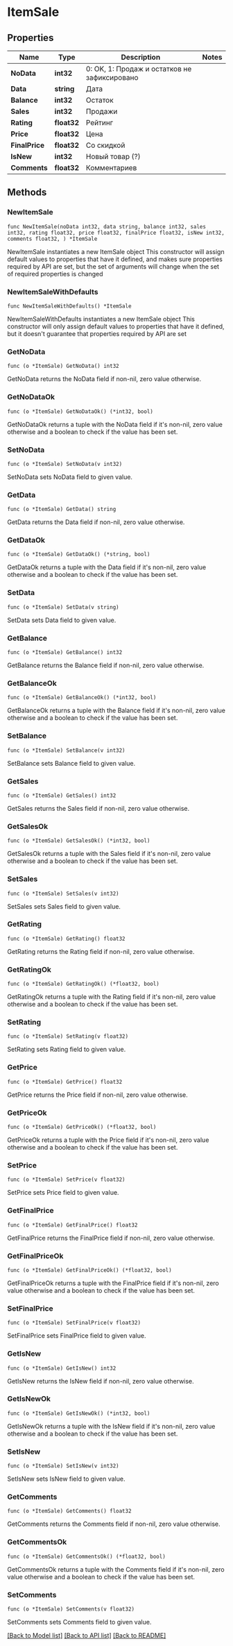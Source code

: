 # ItemSale

## Properties

Name | Type | Description | Notes
------------ | ------------- | ------------- | -------------
**NoData** | **int32** | 0: OK, 1: Продаж и остатков не зафиксировано | 
**Data** | **string** | Дата | 
**Balance** | **int32** | Остаток | 
**Sales** | **int32** | Продажи | 
**Rating** | **float32** | Рейтинг | 
**Price** | **float32** | Цена | 
**FinalPrice** | **float32** | Со скидкой | 
**IsNew** | **int32** | Новый товар (?) | 
**Comments** | **float32** | Комментариев | 

## Methods

### NewItemSale

`func NewItemSale(noData int32, data string, balance int32, sales int32, rating float32, price float32, finalPrice float32, isNew int32, comments float32, ) *ItemSale`

NewItemSale instantiates a new ItemSale object
This constructor will assign default values to properties that have it defined,
and makes sure properties required by API are set, but the set of arguments
will change when the set of required properties is changed

### NewItemSaleWithDefaults

`func NewItemSaleWithDefaults() *ItemSale`

NewItemSaleWithDefaults instantiates a new ItemSale object
This constructor will only assign default values to properties that have it defined,
but it doesn't guarantee that properties required by API are set

### GetNoData

`func (o *ItemSale) GetNoData() int32`

GetNoData returns the NoData field if non-nil, zero value otherwise.

### GetNoDataOk

`func (o *ItemSale) GetNoDataOk() (*int32, bool)`

GetNoDataOk returns a tuple with the NoData field if it's non-nil, zero value otherwise
and a boolean to check if the value has been set.

### SetNoData

`func (o *ItemSale) SetNoData(v int32)`

SetNoData sets NoData field to given value.


### GetData

`func (o *ItemSale) GetData() string`

GetData returns the Data field if non-nil, zero value otherwise.

### GetDataOk

`func (o *ItemSale) GetDataOk() (*string, bool)`

GetDataOk returns a tuple with the Data field if it's non-nil, zero value otherwise
and a boolean to check if the value has been set.

### SetData

`func (o *ItemSale) SetData(v string)`

SetData sets Data field to given value.


### GetBalance

`func (o *ItemSale) GetBalance() int32`

GetBalance returns the Balance field if non-nil, zero value otherwise.

### GetBalanceOk

`func (o *ItemSale) GetBalanceOk() (*int32, bool)`

GetBalanceOk returns a tuple with the Balance field if it's non-nil, zero value otherwise
and a boolean to check if the value has been set.

### SetBalance

`func (o *ItemSale) SetBalance(v int32)`

SetBalance sets Balance field to given value.


### GetSales

`func (o *ItemSale) GetSales() int32`

GetSales returns the Sales field if non-nil, zero value otherwise.

### GetSalesOk

`func (o *ItemSale) GetSalesOk() (*int32, bool)`

GetSalesOk returns a tuple with the Sales field if it's non-nil, zero value otherwise
and a boolean to check if the value has been set.

### SetSales

`func (o *ItemSale) SetSales(v int32)`

SetSales sets Sales field to given value.


### GetRating

`func (o *ItemSale) GetRating() float32`

GetRating returns the Rating field if non-nil, zero value otherwise.

### GetRatingOk

`func (o *ItemSale) GetRatingOk() (*float32, bool)`

GetRatingOk returns a tuple with the Rating field if it's non-nil, zero value otherwise
and a boolean to check if the value has been set.

### SetRating

`func (o *ItemSale) SetRating(v float32)`

SetRating sets Rating field to given value.


### GetPrice

`func (o *ItemSale) GetPrice() float32`

GetPrice returns the Price field if non-nil, zero value otherwise.

### GetPriceOk

`func (o *ItemSale) GetPriceOk() (*float32, bool)`

GetPriceOk returns a tuple with the Price field if it's non-nil, zero value otherwise
and a boolean to check if the value has been set.

### SetPrice

`func (o *ItemSale) SetPrice(v float32)`

SetPrice sets Price field to given value.


### GetFinalPrice

`func (o *ItemSale) GetFinalPrice() float32`

GetFinalPrice returns the FinalPrice field if non-nil, zero value otherwise.

### GetFinalPriceOk

`func (o *ItemSale) GetFinalPriceOk() (*float32, bool)`

GetFinalPriceOk returns a tuple with the FinalPrice field if it's non-nil, zero value otherwise
and a boolean to check if the value has been set.

### SetFinalPrice

`func (o *ItemSale) SetFinalPrice(v float32)`

SetFinalPrice sets FinalPrice field to given value.


### GetIsNew

`func (o *ItemSale) GetIsNew() int32`

GetIsNew returns the IsNew field if non-nil, zero value otherwise.

### GetIsNewOk

`func (o *ItemSale) GetIsNewOk() (*int32, bool)`

GetIsNewOk returns a tuple with the IsNew field if it's non-nil, zero value otherwise
and a boolean to check if the value has been set.

### SetIsNew

`func (o *ItemSale) SetIsNew(v int32)`

SetIsNew sets IsNew field to given value.


### GetComments

`func (o *ItemSale) GetComments() float32`

GetComments returns the Comments field if non-nil, zero value otherwise.

### GetCommentsOk

`func (o *ItemSale) GetCommentsOk() (*float32, bool)`

GetCommentsOk returns a tuple with the Comments field if it's non-nil, zero value otherwise
and a boolean to check if the value has been set.

### SetComments

`func (o *ItemSale) SetComments(v float32)`

SetComments sets Comments field to given value.



[[Back to Model list]](../README.md#documentation-for-models) [[Back to API list]](../README.md#documentation-for-api-endpoints) [[Back to README]](../README.md)


